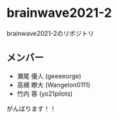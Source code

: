 # brainwave2021-2
brainwave2021-2のリポジトリ

## メンバー
- 瀬尾 優人 (geeeeorge)
- 高槻 瞭大 (Wangelon0111)
- 竹内 蓉 (yo21pilots)

がんばります！！
